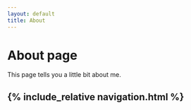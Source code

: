 ```yaml
---
layout: default
title: About
---
```

# About page

This page tells you a little bit about me.
<h2>{% include_relative navigation.html %}</h2>
